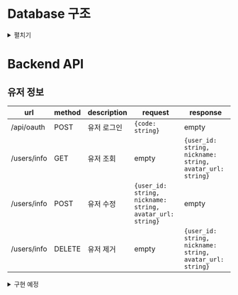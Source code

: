 
# Database 구조
<details>
<summary>펼치기</summary>
<div markdown="1">

users
|user_id|nick|avatar_url|
|-----|---|---|
||||

achievements
|user_id|achievement|
|-----|---|
|||

match
|winner_id|loser_id|type|
|-----|---|---|
|||

chat
|channel_id|owner_id|type|passwd|
|-----|---|---|---|

stat
|user_id|games|win|lose|ladder_level|
|-----|---|---|---|---|

ban
|channel_id|user_id|
|-----|---|

admin
|channel_id|user_id|
|-----|---|

mute
|channel_id|user_id|
|-----|---|

friend
|user_id|friend_id|status|
|-----|---|---|

</div>
</details>

# Backend API

## 유저 정보
|url|method|description|request|response|
|------|---|---|----|----|
|/api/oauth|POST|유저 로그인|`{code: string}`|empty|
|/users/info|GET|유저 조회|empty|`{user_id: string, nickname: string, avatar_url: string}`|
|/users/info|POST|유저 수정|`{user_id: string, nickname: string, avatar_url: string}`|empty|
|/users/info|DELETE|유저 제거|empty|`{user_id: string, nickname: string, avatar_url: string}`|

<details>
<summary>구현 예정</summary>
<div markdown="1">

## 친구 
|url|method|description|request|response|
|------|---|---|----|----|
|/users/friends|GET|친구 조회|empty|`[{friend_id: string, status: online \| offline \| in_game}, ...]`|
|/users/friends|POST|친구 추가|`{friend_id: string}`|empty|
|/users/friends|DELETE|친구 제거|`{friend_id: string}`|empty|

## 채팅
|url|method|description|request|response|
|------|---|---|----|----|
|/chat/join|GET|채팅 참여|`{channel_id: string}`||
|/chat/ban|GET|밴 목록 조회|`{channel_id: string}`|`[user_id, ...]`|
|/chat/ban|POST|밴 추가|`{channel_id: string, user_id: string}`||


## 게임
|url|method|description|request|response|
|------|---|---|----|----|
|/users/history|GET|전적 조회|empty|`{user_id: string, total: number, win: number, lose: number, ladder_lebel: number}`|

</div>
</details>